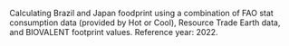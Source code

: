 Calculating Brazil and Japan foodprint using a combination of FAO stat consumption data (provided by Hot or Cool), Resource Trade Earth data, and BIOVALENT footprint values.
Reference year: 2022. 
